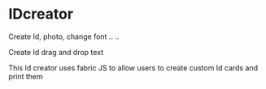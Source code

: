 # IDcreator

Create Id, photo, change font .. ..

Create Id drag and drop text 

This Id creator uses fabric JS to allow users to create custom Id cards and print them

